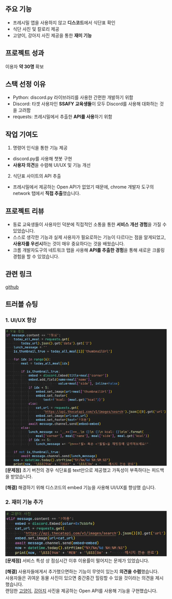 ## 주요 기능

- 프레시밀 앱을 사용하지 않고 **디스코드**에서 식단표 확인
- 식단 사진 및 칼로리 제공
- 고양이, 강아지 사진 제공을 통한 **재미 기능**

## 프로젝트 성과

이용자 **약 30명** 확보

## 스택 선정 이유

- Python: discord.py 라이브러리를 사용한 간편한 개발하기 위함
- Discord: 타겟 사용자인 **SSAFY 교육생들**이 모두 Discord를 사용해 대화하는 것을 고려함
- requests: 프레시밀에서 추출한 **API를 사용**하기 위함

## 작업 기여도

1. 명령어 인식을 통한 기능 제공

- discord.py를 사용해 챗봇 구현
- **사용자 의견**을 수렴해 UI/UX 및 기능 개선

2. 식단표 사이트의 API 추출

- 프레시밀에서 제공하는 Open API가 없었기 때문에, chrome 개발자 도구의 network 탭에서 **직접 추출**했습니다.

## 프로젝트 리뷰

- 동료 교육생들이 사용자인 덕분에 직접적인 소통을 통한 **서비스 개선 경험**을 가질 수 있었습니다.
- 스스로 생각한 기능과 실제 사용자가 필요로하는 기능이 다르다는 점을 알게되었고, **사용자를 우선시**하는 것이 매우 중요하다는 것을 배웠습니다.
- 크롬 개발자도구의 네트워크 탭을 사용해 **API를 추출한 경험**을 통해 새로운 크롤링 경험을 할 수 있었습니다.

## 관련 링크

[github](https://github.com/appletail/SSAFYGwangjuLunchBot)

## 트러블 슈팅

### 1. UI/UX 향상

![LunchBot1](image/LunchBot1.webp)  
**[문제점]** 초기 버전의 경우 식단표를 text만으로 제공했고 가독성이 부족하다는 피드백을 받았습니다.

**[해결]** 해결하기 위해 디스코드의 embed 기능을 사용해 UI/UX를 향상했 습니다.

### 2. 재미 기능 추가

![LunchBot2](image/LunchBot2.webp)  
**[문제점]** 서비스 특성 상 점심시간 이후 이용률이 떨어지는 문제가 있었습니다.

**[해결]** 사용자들에게서 추가했으면하는 기능이 무엇이 있는지 **의견을 수렴**했습니다.  
사용자들은 귀여운 동물 사진이 있으면 중간중간 힐링할 수 있을 것이라는 의견을 제시했습니다.  
랜덤한 [고양이](https://api.thecatapi.com/v1/images/search), [강아지](https://api.thedogapi.com/v1/images/search) 사진을 제공하는 Open API를 사용해 기능을 구현했습니다.

